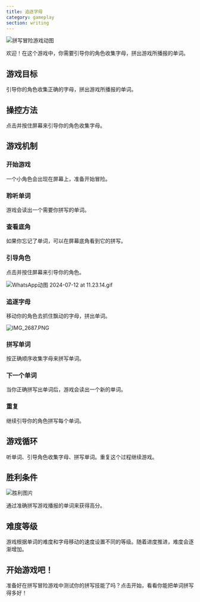 ```yaml
---
title: 追逐字母
category: gameplay
section: writing
---
```

![拼写冒险游戏动图](https://help.studycat.com/hc/article_attachments/34964422592281)

欢迎！在这个游戏中，你需要引导你的角色收集字母，拼出游戏所播报的单词。

## 游戏目标

引导你的角色收集正确的字母，拼出游戏所播报的单词。

## 操控方法

点击并按住屏幕来引导你的角色收集字母。

## 游戏机制

### 开始游戏

一个小角色会出现在屏幕上，准备开始冒险。

### 聆听单词

游戏会读出一个需要你拼写的单词。

### 查看底角

如果你忘记了单词，可以在屏幕底角看到它的拼写。

### 引导角色

点击并按住屏幕来引导你的角色。

![WhatsApp动图 2024-07-12 at 11.23.14.gif](https://help.studycat.com/hc/article_attachments/34964428229401)

### 追逐字母

移动你的角色去抓住飘动的字母，拼出单词。

![IMG_2687.PNG](https://help.studycat.com/hc/article_attachments/34824459449625)

### 拼写单词

按正确顺序收集字母来拼写单词。

### 下一个单词

当你正确拼写出单词后，游戏会读出一个新的单词。

### 重复

继续引导你的角色拼写每个单词。

## 游戏循环

听单词、引导角色收集字母、拼写单词。重复这个过程继续游戏。

## 胜利条件

![胜利图片](https://help.studycat.com/hc/article_attachments/34964428232601)

通过准确拼写游戏播报的单词来获得高分。

## 难度等级

游戏根据单词的难度和字母移动的速度设置不同的等级。随着进度推进，难度会逐渐增加。

## 开始游戏吧！

准备好在拼写冒险游戏中测试你的拼写技能了吗？点击开始，看看你能把单词拼写得多好！